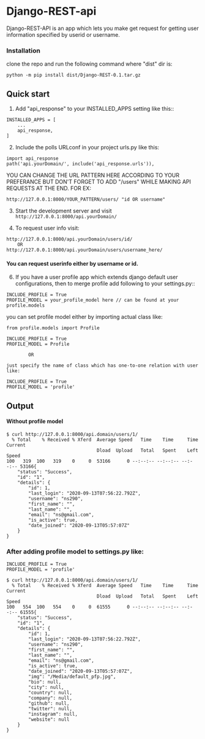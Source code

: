 # Django-REST-api

Django-REST-API is an app which lets you make get request for getting user information specified by userid or username.

### Installation
clone the repo and run the following command where "dist" dir is:
```
python -m pip install dist/Django-REST-0.1.tar.gz
```


Quick start
-----------

1. Add "api_response" to your INSTALLED_APPS setting like this::

```
INSTALLED_APPS = [
    ...
    api_response,
]
```

2. Include the polls URLconf in your project urls.py like this:

```
import api_response
path('api.yourDomain/', include('api_response.urls')),
```
 
YOU CAN CHANGE THE URL PATTERN HERE ACCORDING TO YOUR PREFERANCE
BUT DON'T FORGET TO ADD "/users" WHILE MAKING API REQUESTS AT THE END.
FOR EX:
```
http://127.0.0.1:8000/YOUR_PATTERN/users/ "id OR username"
```

3. Start the development server and visit ```http://127.0.0.1:8000/api.yourDomain/```

5. To request user info visit:

```
http://127.0.0.1:8000/api.yourDomain/users/id/
    OR
http://127.0.0.1:8000/api.yourDomain/users/username_here/
```
#### You can request userinfo either by username or id.

6. If you have a user profile app which extends django default user configurations, then to merge profile add following to your settings.py::

```
INCLUDE_PROFILE = True
PROFILE_MODEL = your_profile_model here // can be found at your profile.models
```

you can set profile model either by importing actual class like:
```
from profile.models import Profile

INCLUDE_PROFILE = True
PROFILE_MODEL = Profile

        OR

just specify the name of class which has one-to-one relation with user like:

INCLUDE_PROFILE = True
PROFILE_MODEL = 'profile'
```

## Output

#### Without profile model
```
$ curl http://127.0.0.1:8000/api.domain/users/1/
  % Total    % Received % Xferd  Average Speed   Time    Time     Time  Current
                                 Dload  Upload   Total   Spent    Left  Speed
100   319  100   319    0     0  53166      0 --:--:-- --:--:-- --:--:-- 53166{
    "status": "Success",
    "id": "1",
    "details": {
        "id": 1,
        "last_login": "2020-09-13T07:56:22.792Z",
        "username": "ns290",
        "first_name": "",
        "last_name": "",
        "email": "ns@gmail.com",
        "is_active": true,
        "date_joined": "2020-09-13T05:57:07Z"
    }
}
```

### After adding profile model to settings.py like: 
```
INCLUDE_PROFILE = True
PROFILE_MODEL = 'profile'
```

```
$ curl http://127.0.0.1:8000/api.domain/users/1/
  % Total    % Received % Xferd  Average Speed   Time    Time     Time  Current
                                 Dload  Upload   Total   Spent    Left  Speed
100   554  100   554    0     0  61555      0 --:--:-- --:--:-- --:--:-- 61555{
    "status": "Success",
    "id": "1",
    "details": {
        "id": 1,
        "last_login": "2020-09-13T07:56:22.792Z",
        "username": "ns290",
        "first_name": "",
        "last_name": "",
        "email": "ns@gmail.com",
        "is_active": true,
        "date_joined": "2020-09-13T05:57:07Z",
        "img": "/Media/default_pfp.jpg",
        "bio": null,
        "city": null,
        "country": null,
        "company": null,
        "github": null,
        "twitter": null,
        "instagram": null,
        "website": null
    }
}
```






